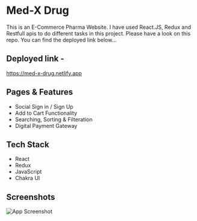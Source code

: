 
# Med-X Drug

This is an E-Commerce Pharma Website. I have used React.JS, Redux and Restfull apis to do different tasks in this project. Please have a look on this repo. You can find the deployed link below...

## Deployed link -

https://med-x-drug.netlify.app


## Pages & Features

- Social Sign in / Sign Up
- Add to Cart Functionality
- Searching, Sorting & Filteration
- Digital Payment Gateway


## Tech Stack

- React
- Redux 
- JavaScript 
- Chakra UI


## Screenshots

![App Screenshot]([https://via.placeholder.com/468x300?text=App+Screenshot+Here](https://github.com/amansingh456/eminent-art-8078/blob/main/Screenshot%20(45).png))

